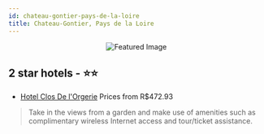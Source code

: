 ```yaml
---
id: chateau-gontier-pays-de-la-loire
title: Chateau-Gontier, Pays de la Loire
---
```


<center><img src="https://i.travelapi.com/hotels/6000000/5540000/5538500/5538474/5a0512bd_z.jpg" alt="Featured Image" /></center>


##  2 star hotels - ⭐️⭐️

-    [Hotel Clos De l'Orgerie](https://us.hurb.com/hotels/chateau-gontier/hotel-clos-de-l-orgerie-JNP-JP769958?cmp=18055) Prices from R$472.93
   > Take in the views from a garden and make use of amenities such as complimentary wireless Internet access and tour/ticket assistance.
